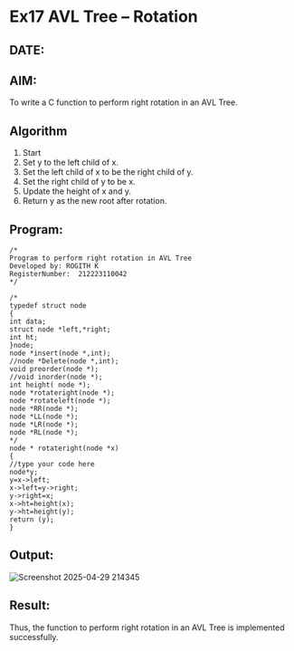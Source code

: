 # Ex17 AVL Tree – Rotation
## DATE:
## AIM:
To write a C function to perform right rotation in an AVL Tree.

## Algorithm

1. Start 
2. Set y to the left child of x. 
3. Set the left child of x to be the right child of y. 
4. Set the right child of y to be x. 
5. Update the height of x and y. 
6. Return y as the new root after rotation.

## Program:
```
/*
Program to perform right rotation in AVL Tree
Developed by: ROGITH K
RegisterNumber:  212223110042
*/
```
```
/*
typedef struct node
{
int data;
struct node *left,*right;
int ht;
}node;
node *insert(node *,int);
//node *Delete(node *,int);
void preorder(node *);
//void inorder(node *);
int height( node *);
node *rotateright(node *);
node *rotateleft(node *);
node *RR(node *);
node *LL(node *);
node *LR(node *);
node *RL(node *);
*/
node * rotateright(node *x)
{
//type your code here
node*y;
y=x->left;
x->left=y->right;
y->right=x;
x->ht=height(x);
y->ht=height(y);
return (y);
}
```
## Output:
![Screenshot 2025-04-29 214345](https://github.com/user-attachments/assets/ca54b94a-fdff-4037-9788-7c66a0aafb76)


## Result:
Thus, the function to perform right rotation in an AVL Tree is implemented successfully.
